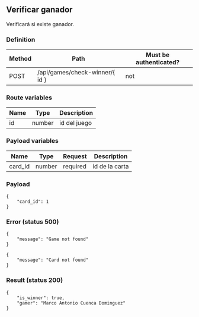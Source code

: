 ## Verificar ganador

Verificará si existe ganador.

### Definition

| Method | Path                           | Must be authenticated? |
| ------ | ------------------------------ | ---------------------- |
| POST   | /api/games/check-winner/{ id } | not                    |

### Route variables

| Name | Type   | Description  |
| ---- | ------ | ------------ |
| id   | number | id del juego |

### Payload variables

| Name    | Type   | Request  | Description    |
| ------- | ------ | -------- | -------------- |
| card_id | number | required | id de la carta |

### Payload

```
{
    "card_id": 1
}
```

### Error (status 500)

```
{
    "message": "Game not found"
}
```

```
{
    "message": "Card not found"
}
```

### Result (status 200)

```
{
    "is_winner": true,
    "gamer": "Marco Antonio Cuenca Dominguez"
}
```
